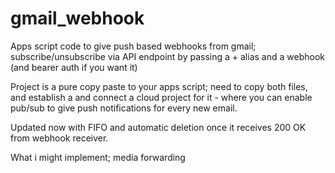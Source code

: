 # gmail_webhook
Apps script code to give push based webhooks from gmail; subscribe/unsubscribe via API endpoint by passing a + alias and a webhook (and bearer auth if you want it)

Project is a pure copy paste to your apps script; need to copy both files, and establish a and connect a cloud project for it - where you can enable pub/sub to give push notifications for every new email.

Updated now with FIFO and automatic deletion once it receives 200 OK from webhook receiver.

What i might implement; media forwarding

